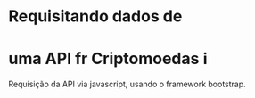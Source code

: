 # Requisitando dados de 

# uma API fr Criptomoedas :information_source:

Requisição da API via javascript, usando o framework bootstrap.



